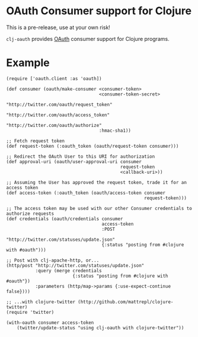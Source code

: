 # OAuth Consumer support for Clojure #

This is a pre-release, use at your own risk!

`clj-oauth` provides [OAuth](http://oauth.net) consumer support for Clojure programs.


# Example #

    (require ['oauth.client :as 'oauth])
    
    (def consumer (oauth/make-consumer <consumer-token>
                                       <consumer-token-secret>
                                       "http://twitter.com/oauth/request_token"
                                       "http://twitter.com/oauth/access_token"
                                       "http://twitter.com/oauth/authorize"
                                       :hmac-sha1))

    ;; Fetch request token
    (def request-token (:oauth_token (oauth/request-token consumer)))

    ;; Redirect the OAuth User to this URI for authorization
    (def approval-uri (oauth/user-approval-uri consumer 
                                               request-token
                                               <callback-uri>))

    ;; Assuming the User has approved the request token, trade it for an access token
    (def access-token (:oauth_token (oauth/access-token consumer
                                                        request-token)))

    ;; The access token may be used with our other Consumer credentials to authorize requests
    (def credentials (oauth/credentials consumer
                                        access-token
                                        :POST
                                        "http://twitter.com/statuses/update.json"
                                        {:status "posting from #clojure with #oauth")))

    ;; Post with clj-apache-http, or...
    (http/post "http://twitter.com/statuses/update.json" 
               :query (merge credentials 
                             {:status "posting from #clojure with #oauth"})
               :parameters (http/map->params {:use-expect-continue false})))
                                         
    ;; ...with clojure-twitter (http://github.com/mattrepl/clojure-twitter)
    (require 'twitter)
    
    (with-oauth consumer access-token
        (twitter/update-status "using clj-oauth with clojure-twitter"))